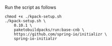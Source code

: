 Run the script as follows
```
chmod +x ./kpack-setup.sh
./kpack-setup.sh \
    0.10.1 \
    paketobuildpacks/run:base-cnb \
    https://github.com/spring-io/initializr \
    spring-io-initialzr
```